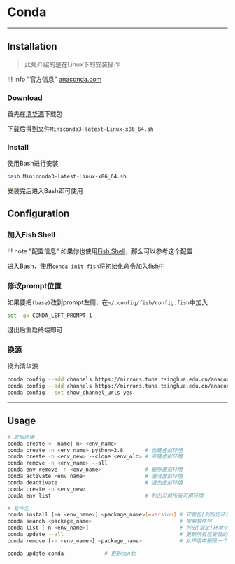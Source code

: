 # Conda

---

## Installation

> 此处介绍的是在Linux下的安装操作

!!! info "官方信息"
    [anaconda.com](https://docs.anaconda.com/miniconda/)

### Download

首先在[清华源](https://mirrors.tuna.tsinghua.edu.cn/anaconda/)下载包

下载后得到文件`Miniconda3-latest-Linux-x86_64.sh`

### Install

使用Bash进行安装

```sh
bash Miniconda3-latest-Linux-x86_64.sh
```

安装完后进入Bash即可使用

## Configuration

### 加入Fish Shell

!!! note "配置信息"
    如果你也使用[Fish Shell](https://fishshell.com/)，那么可以参考这个配置

进入Bash，使用`conda init fish`将初始化命令加入fish中

### 修改prompt位置

如果要把`(base)`改到prompt左侧，在`~/.config/fish/config.fish`中加入

```sh
set -gx CONDA_LEFT_PROMPT 1
```

退出后重启终端即可

### 换源

换为清华源

```sh
conda config --add channels https://mirrors.tuna.tsinghua.edu.cn/anaconda/pkgs/free/
conda config --add channels https://mirrors.tuna.tsinghua.edu.cn/anaconda/pkgs/main/
conda config --set show_channel_urls yes
```

---

## Usage

```sh
# 虚拟环境
conda create <--name|-n> <env_name>
conda create -n <env_name> python=3.8       # 创建虚拟环境
conda create -n <env_new> --clone <env_old> # 克隆虚拟环境
conda remove -n <env_name> --all
conda env remove -n <env_name>              # 删除虚拟环境
conda activate <env_name>                   # 激活虚拟环境
conda deactivate                            # 退出虚拟环境
conda create -n <env_new>
conda env list                              # 列出当前所有可用环境

# 软件包
conda install [-n <env_name>] <package_name>[=version] # 安装包[到指定环境中][版本号]
conda search <package_name>                            # 搜索软件包
conda list [-n <env_name>]                             # 列出[指定]环境中的所有包
conda update --all                                     # 更新所有已安装的软件包
conda remove [-n <env_name>] <package_name>            # 从环境中删除一个包

conda update conda             # 更新conda
```
